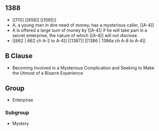 ## 1388
- [[111]] [[656]] [[1085]] 
- A, a young man in dire need of money, has a mysterious caller, [[A-4]]
- A is offered a large sum of money by [[A-4]] if he will take part in a secret enterprise, the nature of which [[A-4]] will not disclose
- [[662 | 662 ch A-2 to A-4]] [[1387]] [[1386 | 1386a ch A-8 to A-4]] 

## B Clause
- Becoming Involved in a Mysterious Complication and Seeking to Make the Utmost of a Bizarre Experience

## Group
- Enterprise

### Subgroup
- Mystery

